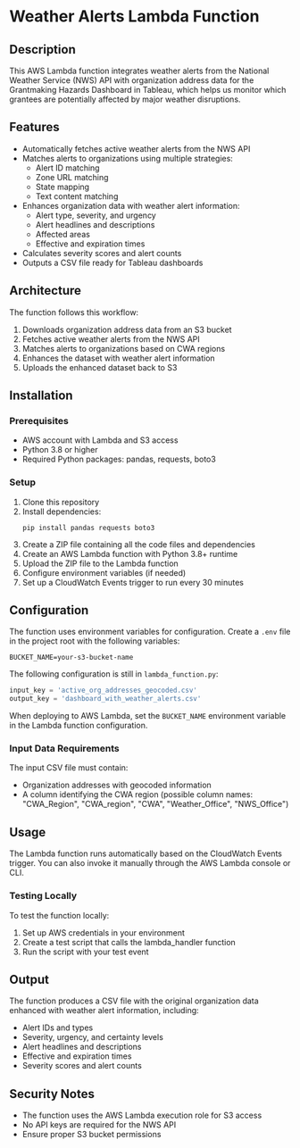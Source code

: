 # Weather Alerts Lambda Function

## Description
This AWS Lambda function integrates weather alerts from the National Weather Service (NWS) API with organization address data for the Grantmaking Hazards Dashboard in Tableau, which helps us monitor which grantees are potentially affected by major weather disruptions.


## Features
- Automatically fetches active weather alerts from the NWS API
- Matches alerts to organizations using multiple strategies:
  - Alert ID matching
  - Zone URL matching
  - State mapping
  - Text content matching
- Enhances organization data with weather alert information:
  - Alert type, severity, and urgency
  - Alert headlines and descriptions
  - Affected areas
  - Effective and expiration times
- Calculates severity scores and alert counts
- Outputs a CSV file ready for Tableau dashboards

## Architecture
The function follows this workflow:
1. Downloads organization address data from an S3 bucket
2. Fetches active weather alerts from the NWS API
3. Matches alerts to organizations based on CWA regions
4. Enhances the dataset with weather alert information
5. Uploads the enhanced dataset back to S3

## Installation

### Prerequisites
- AWS account with Lambda and S3 access
- Python 3.8 or higher
- Required Python packages: pandas, requests, boto3

### Setup
1. Clone this repository
2. Install dependencies:
   ```
   pip install pandas requests boto3
   ```
3. Create a ZIP file containing all the code files and dependencies
4. Create an AWS Lambda function with Python 3.8+ runtime
5. Upload the ZIP file to the Lambda function
6. Configure environment variables (if needed)
7. Set up a CloudWatch Events trigger to run every 30 minutes

## Configuration
The function uses environment variables for configuration. Create a `.env` file in the project root with the following variables:

```
BUCKET_NAME=your-s3-bucket-name
```

The following configuration is still in `lambda_function.py`:
```python
input_key = 'active_org_addresses_geocoded.csv'
output_key = 'dashboard_with_weather_alerts.csv'
```

When deploying to AWS Lambda, set the `BUCKET_NAME` environment variable in the Lambda function configuration.

### Input Data Requirements
The input CSV file must contain:
- Organization addresses with geocoded information
- A column identifying the CWA region (possible column names: "CWA_Region", "CWA_region", "CWA", "Weather_Office", "NWS_Office")

## Usage
The Lambda function runs automatically based on the CloudWatch Events trigger. You can also invoke it manually through the AWS Lambda console or CLI.

### Testing Locally
To test the function locally:
1. Set up AWS credentials in your environment
2. Create a test script that calls the lambda_handler function
3. Run the script with your test event

## Output
The function produces a CSV file with the original organization data enhanced with weather alert information, including:
- Alert IDs and types
- Severity, urgency, and certainty levels
- Alert headlines and descriptions
- Effective and expiration times
- Severity scores and alert counts

## Security Notes
- The function uses the AWS Lambda execution role for S3 access
- No API keys are required for the NWS API
- Ensure proper S3 bucket permissions
